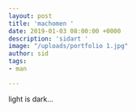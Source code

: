 ```yaml
---
layout: post
title: 'machomen '
date: 2019-01-03 08:00:00 +0000
description: 'sidart '
image: "/uploads/portfolio 1.jpg"
author: sid
tags:
- man

---
```

light is dark...